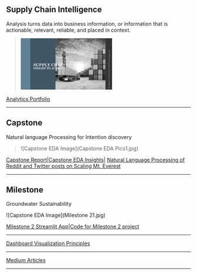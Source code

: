 ## Supply Chain Intelligence

Analysis turns data into business information, or information that is actionable, relevant, reliable, and placed in context.


> ![SupplychainCover](SupplyChainCover1.jpg)

[Analytics Portfolio](https://github.com/sjtalkar/sjtalkar.github.io/blob/main/Spur%20Into%20Action%20Read%20Only.pdf)

*********************************************************************************

## Capstone

Natural language Processing for Intention discovery

> ![Capstone EDA Image](Capstone EDA Pics1.jpg)

[Capstone Report](http://umsi-mads-capstone-himalayas.s3-website-eu-west-1.amazonaws.com/citations.html)|[Capstone EDA Insights](https://github.com/sjtalkar/capstone_dashboard/blob/main/docs/insights_from_eda.md)|
[Natural Language Processing of Reddit and Twitter posts on Scaling Mt. Everest](https://dagshub.com/sjtalkar/capstone_himalayas/src/main/notebooks/04_reddit_intent_discovery_berttopic.ipynb)

*********************************************************************************
## Milestone

Groundwater Sustainability

![Capstone EDA Image](Milestone 21.jpg)

[Milestone 2 Streamlit App](https://sjtalkar-milestone2-streamlit-milestone2-app-g8fn85.streamlit.app/)|[Code for Milestone 2 project](https://github.com/sjtalkar/milestone2_waterwells_deepnote)

************************************************************************************

[Dashboard Visualization Principles](https://github.com/sjtalkar/sjtalkar.github.io/blob/main/Power%20BI%20Dashboard%20Design%20Standards.pdf)

*************************************************************************************

[Medium Articles](https://sjtalkar.medium.com/)

**************************************************************************************
